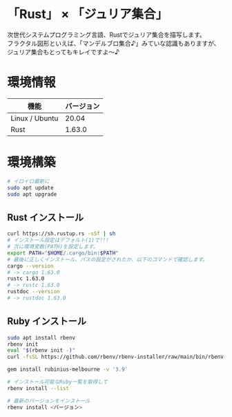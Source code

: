 # 「Rust」 × 「ジュリア集合」

次世代システムプログラミング言語、Rustでジュリア集合を描写します。  
フラクタル図形といえば、「マンデルブロ集合♪」みていな認識もありますが、ジュリア集合もとってもキレイですよ～♪


# 環境情報

| 機能 | バージョン |
| ---- | ---- |
| Linux / Ubuntu| 20.04 |
| Rust | 1.63.0 |



# 環境構築


```bash
# イロイロ最新に
sudo apt update
sudo apt upgrade
```

## Rust インストール

```bash
curl https://sh.rustup.rs -sSf | sh
# インストール設定はデフォルト(1)で!!!
# 次に環境変数(PATH)を設定します。
export PATH="$HOME/.cargo/bin:$PATH"
# 最後に正しくインストール、パスの設定がされたか、以下のコマンドで確認します。
cargo --version
# -> cargo 1.63.0
rustc 1.63.0
# -> rustc 1.63.0
rustdoc --version
# -> rustdoc 1.63.0
```

## Ruby インストール

```bash
sudo apt install rbenv
rbenv init
eval "$(rbenv init -)"
curl -fsSL https://github.com/rbenv/rbenv-installer/raw/main/bin/rbenv-doctor | bash

gem install rubinius-melbourne -v '3.9'

# インストール可能なRuby一覧を取得して
rbenv install --list

# 最新のバージョンをインストール
rbenv install <バージョン>
```

